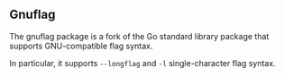 Gnuflag
-----

The gnuflag package is a fork of the Go standard library
package that supports GNU-compatible flag syntax.

In particular, it supports `--longflag` and `-l` single-character
flag syntax.

